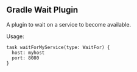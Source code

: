 ## Gradle Wait Plugin

A plugin to wait on a service to become available.

Usage:

```
task waitForMyService(type: WaitFor) {
  host: myhost
  port: 8080
}
```
